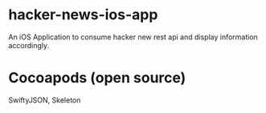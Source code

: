# hacker-news-ios-app
An iOS Application to consume hacker new rest api and display information accordingly.

# Cocoapods (open source)
SwiftyJSON,
Skeleton
